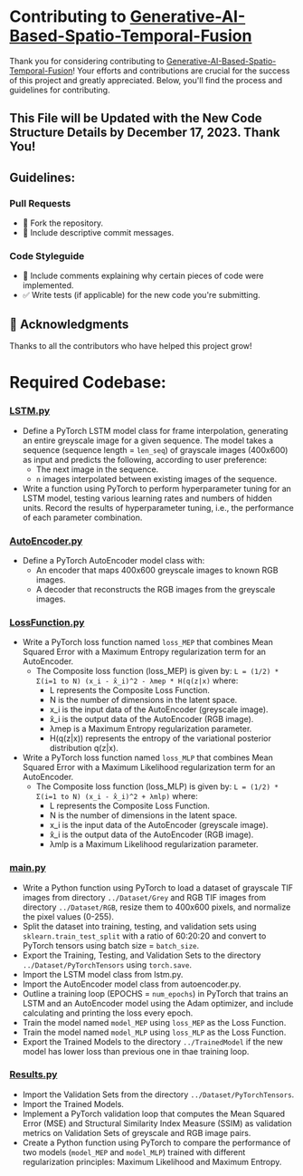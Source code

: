 # Contributing to [Generative-AI-Based-Spatio-Temporal-Fusion](https://github.com/iSiddharth20/Generative-AI-Based-Spatio-Temporal-Fusion)

Thank you for considering contributing to [Generative-AI-Based-Spatio-Temporal-Fusion](https://github.com/iSiddharth20/Generative-AI-Based-Spatio-Temporal-Fusion)! Your efforts and contributions are crucial for the success of this project and greatly appreciated. Below, you'll find the process and guidelines for contributing.

## This File will be Updated with the New Code Structure Details by December 17, 2023. Thank You!

## Guidelines:

### Pull Requests
- 🍴 Fork the repository.
- 📌 Include descriptive commit messages.

### Code Styleguide
- 💬 Include comments explaining why certain pieces of code were implemented.
- ✅ Write tests (if applicable) for the new code you're submitting.

## 🙌 Acknowledgments
Thanks to all the contributors who have helped this project grow!

# Required Codebase:

### [LSTM.py](https://github.com/iSiddharth20/Generative-AI-Based-Spatio-Temporal-Fusion/blob/main/Code/LSTM.py)
- Define a PyTorch LSTM model class for frame interpolation, generating an entire greyscale image for a given sequence. The model takes a sequence (sequence length = `len_seq`) of grayscale images (400x600) as input and predicts the following, according to user preference:
	- The next image in the sequence.
	- `n` images interpolated between existing images of the sequence.
- Write a function using PyTorch to perform hyperparameter tuning for an LSTM model, testing various learning rates and numbers of hidden units. Record the results of hyperparameter tuning, i.e., the performance of each parameter combination.

### [AutoEncoder.py](https://github.com/iSiddharth20/Generative-AI-Based-Spatio-Temporal-Fusion/blob/main/Code/AutoEncoder.py)
- Define a PyTorch AutoEncoder model class with:
	- An encoder that maps 400x600 greyscale images to known RGB images.
	- A decoder that reconstructs the RGB images from the greyscale images.

### [LossFunction.py](https://github.com/iSiddharth20/Generative-AI-Based-Spatio-Temporal-Fusion/blob/main/Code/LossFunction.py)
- Write a PyTorch loss function named `loss_MEP` that combines Mean Squared Error with a Maximum Entropy regularization term for an AutoEncoder.
	- The Composite loss function (loss_MEP) is given by:
		` L = (1/2) * Σ(i=1 to N) (x_i - x̂_i)^2 - λmep * H(q(z|x) `
		where:
		- L represents the Composite Loss Function.
		- N is the number of dimensions in the latent space.
		- x_i is the input data of the AutoEncoder (greyscale image).
		- x̂_i is the output data of the AutoEncoder (RGB image).
		- λmep is a Maximum Entropy regularization parameter.
		- H(q(z|x)) represents the entropy of the variational posterior distribution q(z|x).
- Write a PyTorch loss function named `loss_MLP` that combines Mean Squared Error with a Maximum Likelihood regularization term for an AutoEncoder.
	- The Composite loss function (loss_MLP) is given by:
		` L = (1/2) * Σ(i=1 to N) (x_i - x̂_i)^2 + λmlp) `
		where:
		- L represents the Composite Loss Function.
		- N is the number of dimensions in the latent space.
		- x_i is the input data of the AutoEncoder (greyscale image).
		- x̂_i is the output data of the AutoEncoder (RGB image).
		- λmlp is a Maximum Likelihood regularization parameter.

### [main.py](https://github.com/iSiddharth20/Generative-AI-Based-Spatio-Temporal-Fusion/blob/main/Code/main.py)
- Write a Python function using PyTorch to load a dataset of grayscale TIF images from directory `../Dataset/Grey` and RGB TIF images from directory `../Dataset/RGB`, resize them to 400x600 pixels, and normalize the pixel values (0-255).
- Split the dataset into training, testing, and validation sets using `sklearn.train_test_split` with a ratio of 60:20:20 and convert to PyTorch tensors using batch size = `batch_size`.
- Export the Training, Testing, and Validation Sets to the directory `../Dataset/PyTorchTensors` using `torch.save`.
- Import the LSTM model class from lstm.py.
- Import the AutoEncoder model class from autoencoder.py.
- Outline a training loop (EPOCHS = `num_epochs`) in PyTorch that trains an LSTM and an AutoEncoder model using the Adam optimizer, and include calculating and printing the loss every epoch.
- Train the model named `model_MEP` using `loss_MEP` as the Loss Function.
- Train the model named `model_MLP` using `loss_MLP` as the Loss Function.
- Export the Trained Models to the directory `../TrainedModel` if the new model has lower loss than previous one in thae training loop.

### [Results.py](https://github.com/iSiddharth20/Generative-AI-Based-Spatio-Temporal-Fusion/blob/main/Code/Results.py)
- Import the Validation Sets from the directory `../Dataset/PyTorchTensors`.
- Import the Trained Models.
- Implement a PyTorch validation loop that computes the Mean Squared Error (MSE) and Structural Similarity Index Measure (SSIM) as validation metrics on Validation Sets of greyscale and RGB image pairs.
- Create a Python function using PyTorch to compare the performance of two models (`model_MEP` and `model_MLP`) trained with different regularization principles: Maximum Likelihood and Maximum Entropy.
